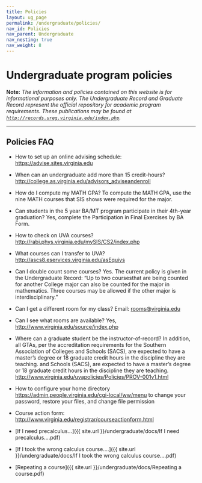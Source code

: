```yaml
---
title: Policies
layout: ug_page
permalink: /undergraduate/policies/
nav_id: Policies
nav_parent: Undergraduate
nav_nesting: true
nav_weight: 8
---
```


<h1 class="mb-3">Undergraduate program policies</h1>

**Note:** *The information and policies contained on this website is for informational purposes only. The Undergraduate Record and Graduate Record represent the official repository for academic program requirements. These publications may be found at [`http://records.ureg.virginia.edu/index.php`](http://records.ureg.virginia.edu/index.php).*

---

<h2 class="mt-2 mb-3">Policies FAQ</h2>

- How to set up an online advising schedule:
https://advise.sites.virginia.edu

- When can an undergraduate add more than 15 credit-hours?
http://college.as.virginia.edu/advisors_adviseandenroll

- How do I compute my MATH GPA?
To compute the MATH GPA, use the nine MATH courses that SIS shows were required for the
major.

- Can students in the 5 year BA/MT program participate in their 4th-year graduation?
Yes, complete the Participation in Final Exercises by BA Form.

- How to check on UVA courses?
http://rabi.phys.virginia.edu/mySIS/CS2/index.php

- What courses can I transfer to UVA?
http://ascs8.eservices.virginia.edu/asEquivs

- Can I double count some courses?
Yes. The current policy is given in the Undergraduate Record: “Up to two coursesthat are being
counted for another College major can also be counted for the major in mathematics. Three
courses may be allowed if the other major is interdisciplinary.”

- Can I get a different room for my class?
Email: rooms@virginia.edu

- Can I see what rooms are available?
Yes, http://www.virginia.edu/source/index.php

- Where can a graduate student be the instructor-of-record?
In addition, all GTAs, per the accreditation requirements for the Southern Association of Colleges
and Schools (SACS), are expected to have a master’s degree or 18 graduate credit hours in the
discipline they are teaching.
and Schools (SACS), are expected to have a master’s degree or 18 graduate credit hours in the
discipline they are teaching.
http://www.virginia.edu/uvapolicies/Policies/PROV-001v1.html

- How to configure your home directory
https://admin.people.virginia.edu/cgi-local/ww/menu
to change your password, restore your files, and change file permission
- Course action form:
http://www.virginia.edu/registrar/courseactionform.html

- [If I need precalculus...]({{ site.url }}/undergraduate/docs/If I need precalculus....pdf)
- [If I took the wrong calculus course....]({{ site.url }}/undergraduate/docs/If I took the wrong calculus course....pdf)
- [Repeating a course]({{ site.url }}/undergraduate/docs/Repeating a course.pdf)

